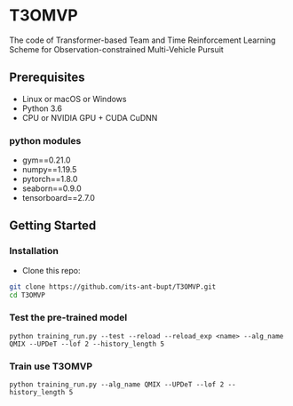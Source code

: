 # T3OMVP
The code of Transformer-based Team and Time Reinforcement Learning Scheme for Observation-constrained Multi-Vehicle Pursuit

## Prerequisites
- Linux or macOS or Windows
- Python 3.6
- CPU or NVIDIA GPU + CUDA CuDNN
### python modules
- gym==0.21.0
- numpy==1.19.5
- pytorch==1.8.0
- seaborn==0.9.0
- tensorboard==2.7.0
## Getting Started
### Installation
- Clone this repo:
```bash
git clone https://github.com/its-ant-bupt/T3OMVP.git
cd T3OMVP
```
### Test the pre-trained model
```
python training_run.py --test --reload --reload_exp <name> --alg_name QMIX --UPDeT --lof 2 --history_length 5
```

### Train use T3OMVP
```
python training_run.py --alg_name QMIX --UPDeT --lof 2 --history_length 5
```
